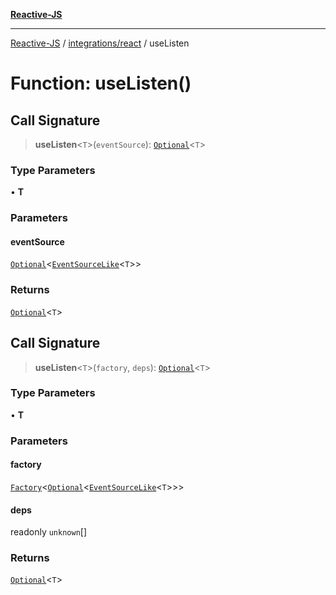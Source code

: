 [**Reactive-JS**](../../../README.md)

***

[Reactive-JS](../../../README.md) / [integrations/react](../README.md) / useListen

# Function: useListen()

## Call Signature

> **useListen**\<`T`\>(`eventSource`): [`Optional`](../../../functions/type-aliases/Optional.md)\<`T`\>

### Type Parameters

• **T**

### Parameters

#### eventSource

[`Optional`](../../../functions/type-aliases/Optional.md)\<[`EventSourceLike`](../../../computations/interfaces/EventSourceLike.md)\<`T`\>\>

### Returns

[`Optional`](../../../functions/type-aliases/Optional.md)\<`T`\>

## Call Signature

> **useListen**\<`T`\>(`factory`, `deps`): [`Optional`](../../../functions/type-aliases/Optional.md)\<`T`\>

### Type Parameters

• **T**

### Parameters

#### factory

[`Factory`](../../../functions/type-aliases/Factory.md)\<[`Optional`](../../../functions/type-aliases/Optional.md)\<[`EventSourceLike`](../../../computations/interfaces/EventSourceLike.md)\<`T`\>\>\>

#### deps

readonly `unknown`[]

### Returns

[`Optional`](../../../functions/type-aliases/Optional.md)\<`T`\>
